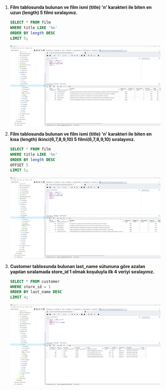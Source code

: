 1. **Film tablosunda bulunan ve film ismi (title) 'n' karakteri ile biten en uzun (length) 5 filmi sıralayınız.**

    ```sql
    SELECT * FROM film
    WHERE title LIKE '%n'
    ORDER BY length DESC
    LIMIT 5;
    ```
    ![Cevap01](https://github.com/mahirozkan/patika-plus-back-end-web-developer/blob/master/week-6/Odev05/s01.png)

2. **Film tablosunda bulunan ve film ismi (title) 'n' karakteri ile biten en kısa (length) ikinci(6,7,8,9,10) 5 filmi(6,7,8,9,10) sıralayınız.**

    ```sql
    SELECT * FROM film
    WHERE title LIKE '%n'
    ORDER BY length DESC
    OFFSET 5
    LIMIT 5;
    ```
    ![Cevap02](https://github.com/mahirozkan/patika-plus-back-end-web-developer/blob/master/week-6/Odev05/s02.png)

3. **Customer tablosunda bulunan last_name sütununa göre azalan yapılan sıralamada store_id 1 olmak koşuluyla ilk 4 veriyi sıralayınız.**

    ```sql
    SELECT * FROM customer
    WHERE store_id = 1
    ORDER BY last_name DESC
    LIMIT 4;
    ```
    ![Cevap03](https://github.com/mahirozkan/patika-plus-back-end-web-developer/blob/master/week-6/Odev05/s03.png)
